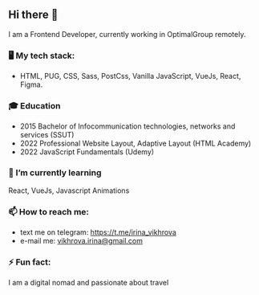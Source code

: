 ## Hi there 👋

I am a Frontend Developer, currently working in OptimalGroup remotely.

### 🖥️ My tech stack:
   - HTML, PUG, CSS, Sass, PostCss, Vanilla JavaScript, VueJs, React, Figma.

### 🎓 Education
  - 2015 Bachelor of Infocommunication technologies, networks and services (SSUT)
  - 2022 Professional Website Layout, Adaptive Layout (HTML Academy)
  - 2022 JavaScript Fundamentals (Udemy)

### 🌱 I’m currently learning 
React, VueJs, Javascript Animations

### 📫 How to reach me: 
  - text me on telegram: https://t.me/irina_vikhrova 
  - e-mail me: vikhrova.irina@gmail.com 

### ⚡ Fun fact:
 I am a digital nomad and passionate about travel 

